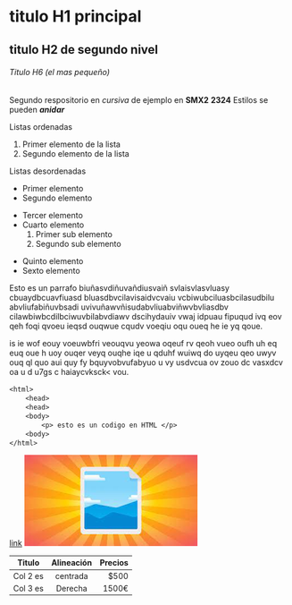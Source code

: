 # titulo H1 principal

## titulo H2 de segundo nivel

###### Titulo H6 (el mas pequeño)

Segundo respositorio en _cursiva_ de ejemplo en __SMX2__ **2324**
Estilos se pueden **_anidar_**

Listas ordenadas
1. Primer elemento de la lista
2. Segundo elemento de la lista

Listas desordenadas

* Primer elemento
* Segundo elemento
- Tercer elemento
- Cuarto elemento
    1. Primer sub elemento
    2. Segundo sub elemento
+ Quinto elemento
+ Sexto elemento

Esto es un parrafo biuñasvdiñuvañdiusvaiñ svlaisvlasvluasy cbuaydbcuavfiuasd bluasdbvcilavisaidvcvaiu vcbiwubciluasbcilasudbilu abvliufabiñuvbsadi uvivuñawvñisudabvliuabviñwvbvliasdbv cilawbiwbcdilbciwuvbilabvdiawv dscihydauiv vwaj idpuau fipuqud ivq eov qeh foqi qvoeu ieqsd ouqwue cqudv voeqiu oqu oueq he ie yq qoue.

is ie wof eouy voeuwbfri veouqvu yeowa oqeuf rv qeoh vueo oufh uh eq euq oue h uoy ouqer veyq ouqhe iqe u qduhf wuiwq do uyqeu qeo uwyv ouq ql quo aui quy fy bquyvobvufabyuo u vy   usdvcua ov zouo dc vasxdcv oa  u d u7gs c haiaycvksck< vou.

```
<html>
    <head>
    <head>
    <body>
        <p> esto es un codigo en HTML </p>
    <body>
</html>
```
[link](https://www.fje.edu/ca/jesuites-bellvitge "Enlace a la web del cole")
![imagen](https://github.com/PaulMoralLuque/repositorio2/blob/main/descarga.jpeg "titulo")

|Titulo |Alineación | Precios|
|----------|:----------:|----------:|
|Col 2 es|centrada|$500|
|Col 3 es|Derecha|1500€|
